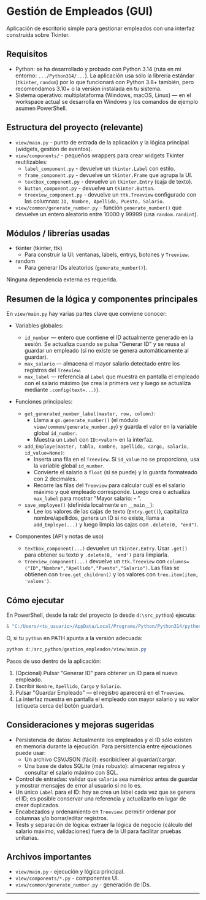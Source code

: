 # Gestión de Empleados (GUI)

Aplicación de escritorio simple para gestionar empleados con una interfaz construida sobre Tkinter.

## Requisitos

- Python: se ha desarrollado y probado con Python 3.14 (ruta en mi entorno: `.../Python314/...`). La aplicación usa sólo la librería estándar (`tkinter`, `random`) por lo que funcionará con Python 3.8+ también, pero recomendamos 3.10+ o la versión instalada en tu sistema.
- Sistema operativo: multiplataforma (Windows, macOS, Linux) — en el workspace actual se desarrolla en Windows y los comandos de ejemplo asumen PowerShell.

## Estructura del proyecto (relevante)

- `view/main.py` - punto de entrada de la aplicación y la lógica principal (widgets, gestión de eventos).
- `view/components/` - pequeños wrappers para crear widgets Tkinter reutilizables:
  - `label_component.py` - devuelve un `tkinter.Label` con estilo.
  - `frame_component.py` - devuelve un `tkinter.Frame` que agrupa la UI.
  - `textbox_component.py` - devuelve un `tkinter.Entry` (caja de texto).
  - `button_component.py` - devuelve un `tkinter.Button`.
  - `treeview_component.py` - devuelve un `ttk.Treeview` configurado con las columnas: `ID, Nombre, Apellido, Puesto, Salario`.
- `view/common/generate_number.py` - función `generate_number()` que devuelve un entero aleatorio entre 10000 y 99999 (usa `random.randint`).

## Módulos / librerías usadas

- tkinter (tkinter, ttk)
  - Para construir la UI: ventanas, labels, entrys, botones y `Treeview`.
- random
  - Para generar IDs aleatorios (`generate_number()`).

Ninguna dependencia externa es requerida.

## Resumen de la lógica y componentes principales

En `view/main.py` hay varias partes clave que conviene conocer:

- Variables globales:
  - `id_number` — entero que contiene el ID actualmente generado en la sesión. Se actualiza cuando se pulsa "Generar ID" y se reusa al guardar un empleado (si no existe se genera automáticamente al guardar).
  - `max_salario` — almacena el mayor salario detectado entre los registros del `Treeview`.
  - `max_label` — referencia al `Label` que muestra en pantalla el empleado con el salario máximo (se crea la primera vez y luego se actualiza mediante `.config(text=...)`).

- Funciones principales:
  - `get_generated_number_label(master, row, column)`:
    - Llama a `gn.generate_number()` (el módulo `view/common/generate_number.py`) y guarda el valor en la variable global `id_number`.
    - Muestra un `Label` con `ID:<valor>` en la interfaz.
  - `add_Employe(master, tabla, nombre, apellido, cargo, salario, id_value=None)`:
    - Inserta una fila en el `Treeview`. Si `id_value` no se proporciona, usa la variable global `id_number`.
    - Convierte el salario a `float` (si se puede) y lo guarda formateado con 2 decimales.
    - Recorre las filas del `Treeview` para calcular cuál es el salario máximo y qué empleado corresponde. Luego crea o actualiza `max_label` para mostrar "Mayor salario: <Nombre> <Apellido> - <Salario>".
  - `save_employee()` (definida localmente en `__main__`):
    - Lee los valores de las cajas de texto (`Entry.get()`), capitaliza nombre/apellidos, genera un ID si no existe, llama a `add_Employe(...)` y luego limpia las cajas con `.delete(0, "end")`.

- Componentes (API y notas de uso)
  - `textbox_component(...)` devuelve un `tkinter.Entry`. Usar `.get()` para obtener su texto y `.delete(0, 'end')` para limpiarla.
  - `treeview_component(...)` devuelve un `ttk.Treeview` con `columns=("ID","Nombre","Apellido","Puesto","Salario")`. Las filas se obtienen con `tree.get_children()` y los valores con `tree.item(item, 'values')`.

## Cómo ejecutar

En PowerShell, desde la raíz del proyecto (o desde `d:\src_python`) ejecuta:

```powershell
& "C:/Users/<tu_usuario>/AppData/Local/Programs/Python/Python314/python.exe" d:/src_python/gestion_empleados/view/main.py
```

O, si tu `python` en PATH apunta a la versión adecuada:

```powershell
python d:/src_python/gestion_empleados/view/main.py
```

Pasos de uso dentro de la aplicación:
1. (Opcional) Pulsar "Generar ID" para obtener un ID para el nuevo empleado.
2. Escribir `Nombre`, `Apellido`, `Cargo` y `Salario`.
3. Pulsar "Guardar Empleado" — el registro aparecerá en el `Treeview`.
4. La interfaz muestra en pantalla el empleado con mayor salario y su valor (etiqueta cerca del botón guardar).

## Consideraciones y mejoras sugeridas

- Persistencia de datos: Actualmente los empleados y el ID sólo existen en memoria durante la ejecución. Para persistencia entre ejecuciones puede usar:
  - Un archivo CSV/JSON (fácil): escribir/leer al guardar/cargar.
  - Una base de datos SQLite (más robusto): almacenar registros y consultar el salario máximo con SQL.
- Control de entradas: validar que `salario` sea numérico antes de guardar y mostrar mensajes de error al usuario si no lo es.
- Un único `Label` para el ID: hoy se crea un label cada vez que se genera el ID; es posible conservar una referencia y actualizarlo en lugar de crear duplicados.
- Encabezados y ordenamiento en `Treeview`: permitir ordenar por columnas y/o borrar/editar registros.
- Tests y separación de lógica: extraer la lógica de negocio (cálculo del salario máximo, validaciones) fuera de la UI para facilitar pruebas unitarias.

## Archivos importantes

- `view/main.py` - ejecución y lógica principal.
- `view/components/*.py` - componentes UI.
- `view/common/generate_number.py` - generación de IDs.

---